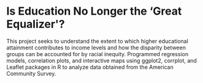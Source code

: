 # Is Education No Longer the ‘Great Equalizer'? 
This project seeks to understand the extent to which higher educational attainment contributes to income levels and how the disparity between groups can be accounted for by racial inequity.
Programmed regression models, correlation plots, and interactive maps using ggplot2, corrplot, and Leaflet packages in R to analyze data obtained from the American Community Survey.
